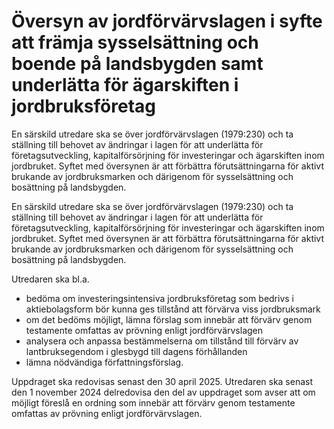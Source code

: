 # Översyn av jordförvärvslagen i syfte att främja sysselsättning och boende på landsbygden samt underlätta för ägarskiften i jordbruksföretag

En särskild utredare ska se över jordförvärvslagen (1979:230) och ta ställning till behovet av ändringar i lagen för att underlätta för företagsutveckling, kapitalförsörjning för investeringar och ägarskiften inom jordbruket. Syftet med översynen är att förbättra förutsättningarna för aktivt brukande av jordbruksmarken och därigenom för sysselsättning och bosättning på landsbygden.

En särskild utredare ska se över jordförvärvslagen (1979:230) och ta ställning till behovet av ändringar i lagen för att underlätta för företagsutveckling, kapitalförsörjning för investeringar och ägarskiften inom jordbruket. Syftet med översynen är att förbättra förutsättningarna för aktivt brukande av jordbruksmarken och därigenom för sysselsättning och bosättning på landsbygden.

Utredaren ska bl.a.

* bedöma om investeringsintensiva jordbruksföretag som bedrivs i aktiebolagsform bör kunna ges tillstånd att förvärva viss jordbruksmark
* om det bedöms möjligt, lämna förslag som innebär att förvärv genom testamente omfattas av prövning enligt jordförvärvslagen
* analysera och anpassa bestämmelserna om tillstånd till förvärv av lantbruksegendom i glesbygd till dagens förhållanden
* lämna nödvändiga författningsförslag.

Uppdraget ska redovisas senast den 30 april 2025. Utredaren ska senast den 1 november 2024 delredovisa den del av uppdraget som avser att om möjligt föreslå en ordning som innebär att förvärv genom testamente omfattas av prövning enligt jordförvärvslagen.
